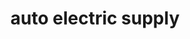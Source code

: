 ---
title: "auto electric supply"
url: /puerto-la-cruz/auto-electric-supply/
shop: piezas de automóviles
---